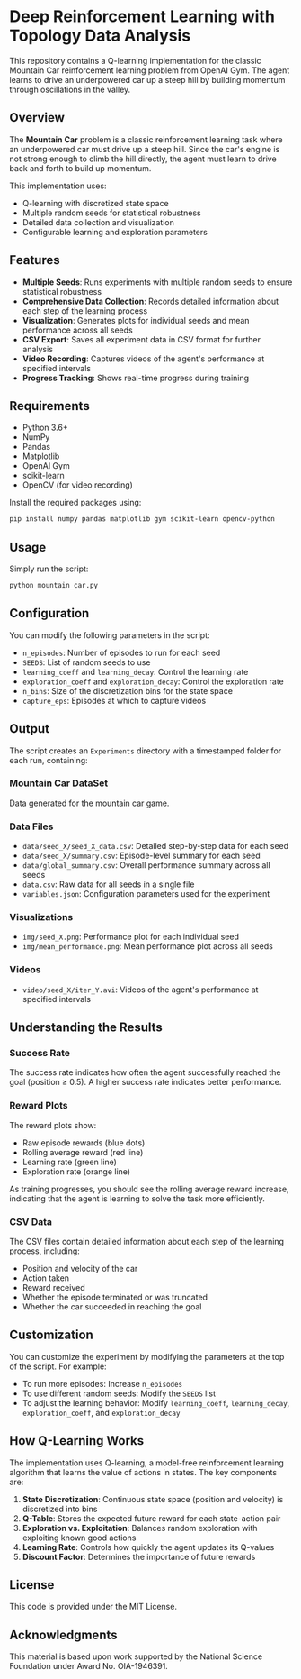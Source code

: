 # Deep Reinforcement Learning with Topology Data Analysis

This repository contains a Q-learning implementation for the classic Mountain Car reinforcement learning problem from OpenAI Gym. The agent learns to drive an underpowered car up a steep hill by building momentum through oscillations in the valley.

## Overview

The **Mountain Car** problem is a classic reinforcement learning task where an underpowered car must drive up a steep hill. Since the car's engine is not strong enough to climb the hill directly, the agent must learn to drive back and forth to build up momentum.

This implementation uses:
- Q-learning with discretized state space
- Multiple random seeds for statistical robustness
- Detailed data collection and visualization
- Configurable learning and exploration parameters

## Features

- **Multiple Seeds**: Runs experiments with multiple random seeds to ensure statistical robustness
- **Comprehensive Data Collection**: Records detailed information about each step of the learning process
- **Visualization**: Generates plots for individual seeds and mean performance across all seeds
- **CSV Export**: Saves all experiment data in CSV format for further analysis
- **Video Recording**: Captures videos of the agent's performance at specified intervals
- **Progress Tracking**: Shows real-time progress during training

## Requirements

- Python 3.6+
- NumPy
- Pandas
- Matplotlib
- OpenAI Gym
- scikit-learn
- OpenCV (for video recording)

Install the required packages using:

```bash
pip install numpy pandas matplotlib gym scikit-learn opencv-python
```

## Usage

Simply run the script:

```bash
python mountain_car.py
```

## Configuration

You can modify the following parameters in the script:

- `n_episodes`: Number of episodes to run for each seed
- `SEEDS`: List of random seeds to use
- `learning_coeff` and `learning_decay`: Control the learning rate
- `exploration_coeff` and `exploration_decay`: Control the exploration rate
- `n_bins`: Size of the discretization bins for the state space
- `capture_eps`: Episodes at which to capture videos

## Output

The script creates an `Experiments` directory with a timestamped folder for each run, containing:

### Mountain Car DataSet
Data generated for the mountain car game.

### Data Files
- `data/seed_X/seed_X_data.csv`: Detailed step-by-step data for each seed
- `data/seed_X/summary.csv`: Episode-level summary for each seed
- `data/global_summary.csv`: Overall performance summary across all seeds
- `data.csv`: Raw data for all seeds in a single file
- `variables.json`: Configuration parameters used for the experiment

### Visualizations
- `img/seed_X.png`: Performance plot for each individual seed
- `img/mean_performance.png`: Mean performance plot across all seeds

### Videos
- `video/seed_X/iter_Y.avi`: Videos of the agent's performance at specified intervals

## Understanding the Results

### Success Rate
The success rate indicates how often the agent successfully reached the goal (position ≥ 0.5). A higher success rate indicates better performance.

### Reward Plots
The reward plots show:
- Raw episode rewards (blue dots)
- Rolling average reward (red line)
- Learning rate (green line)
- Exploration rate (orange line)

As training progresses, you should see the rolling average reward increase, indicating that the agent is learning to solve the task more efficiently.

### CSV Data
The CSV files contain detailed information about each step of the learning process, including:
- Position and velocity of the car
- Action taken
- Reward received
- Whether the episode terminated or was truncated
- Whether the car succeeded in reaching the goal

## Customization

You can customize the experiment by modifying the parameters at the top of the script. For example:

- To run more episodes: Increase `n_episodes`
- To use different random seeds: Modify the `SEEDS` list
- To adjust the learning behavior: Modify `learning_coeff`, `learning_decay`, `exploration_coeff`, and `exploration_decay`

## How Q-Learning Works

The implementation uses Q-learning, a model-free reinforcement learning algorithm that learns the value of actions in states. The key components are:

1. **State Discretization**: Continuous state space (position and velocity) is discretized into bins
2. **Q-Table**: Stores the expected future reward for each state-action pair
3. **Exploration vs. Exploitation**: Balances random exploration with exploiting known good actions
4. **Learning Rate**: Controls how quickly the agent updates its Q-values
5. **Discount Factor**: Determines the importance of future rewards

## License

This code is provided under the MIT License.

## Acknowledgments

This material is based upon work supported by the National Science Foundation under Award No. OIA-1946391.
